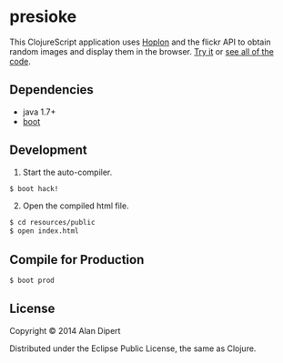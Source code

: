 # presioke

This ClojureScript application uses [Hoplon](http://hoplon.io) and the flickr API to
obtain random images and display them in the browser.  [Try it](http://alandipert.github.io/presioke/) or [see all of the code](https://github.com/tailrecursion/presioke/blob/master/src/index.cljs.hl).

## Dependencies

- java 1.7+
- [boot][1]

## Development

1. Start the auto-compiler.

```bash
$ boot hack!
```

2. Open the compiled html file.

```bash
$ cd resources/public
$ open index.html
```

## Compile for Production

```bash
$ boot prod
```

[1]: https://github.com/tailrecursion/boot

## License

Copyright © 2014 Alan Dipert

Distributed under the Eclipse Public License, the same as Clojure.

